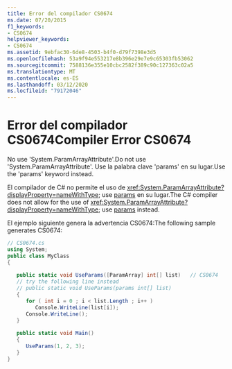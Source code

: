 ```yaml
---
title: Error del compilador CS0674
ms.date: 07/20/2015
f1_keywords:
- CS0674
helpviewer_keywords:
- CS0674
ms.assetid: 9ebfac30-6de8-4503-b4f0-d79f7398e3d5
ms.openlocfilehash: 53a9f94e553217e8b396e29e7e9c65303fb53062
ms.sourcegitcommit: 7588136e355e10cbc2582f389c90c127363c02a5
ms.translationtype: MT
ms.contentlocale: es-ES
ms.lasthandoff: 03/12/2020
ms.locfileid: "79172046"
---
```

# <a name="compiler-error-cs0674"></a><span data-ttu-id="eea6e-102">Error del compilador CS0674</span><span class="sxs-lookup"><span data-stu-id="eea6e-102">Compiler Error CS0674</span></span>
<span data-ttu-id="eea6e-103">No use 'System.ParamArrayAttribute'.</span><span class="sxs-lookup"><span data-stu-id="eea6e-103">Do not use 'System.ParamArrayAttribute'.</span></span> <span data-ttu-id="eea6e-104">Use la palabra clave 'params' en su lugar.</span><span class="sxs-lookup"><span data-stu-id="eea6e-104">Use the 'params' keyword instead.</span></span>  
  
 <span data-ttu-id="eea6e-105">El compilador de C# no permite el uso de <xref:System.ParamArrayAttribute?displayProperty=nameWithType>; use [params](../language-reference/keywords/params.md) en su lugar.</span><span class="sxs-lookup"><span data-stu-id="eea6e-105">The C# compiler does not allow for the use of <xref:System.ParamArrayAttribute?displayProperty=nameWithType>; use [params](../language-reference/keywords/params.md) instead.</span></span>  
  
 <span data-ttu-id="eea6e-106">El ejemplo siguiente genera la advertencia CS0674:</span><span class="sxs-lookup"><span data-stu-id="eea6e-106">The following sample generates CS0674:</span></span>  
  
```csharp  
// CS0674.cs  
using System;  
public class MyClass
{  
  
   public static void UseParams([ParamArray] int[] list)   // CS0674  
   // try the following line instead  
   // public static void UseParams(params int[] list)
   {  
      for ( int i = 0 ; i < list.Length ; i++ )  
         Console.WriteLine(list[i]);  
      Console.WriteLine();  
   }  
  
   public static void Main()
   {  
      UseParams(1, 2, 3);  
   }  
}  
```

